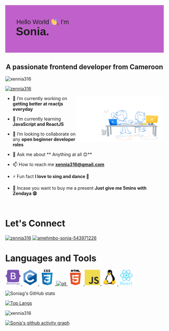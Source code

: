 
<img src='https://github.com/xennia316/xennia316/blob/main/header.png?raw=true'>
<h2 align="center">A passionate frontend developer from Cameroon</h2>
<p align="left"> <img src="https://komarev.com/ghpvc/?username=xennia316&label=Profile%20views&color=0e75b6&style=flat" alt="xennia316" /> </p>

<p align="left"> <a href="https://twitter.com/zennia316" target="blank"><img src="https://img.shields.io/twitter/follow/zennia316?logo=twitter&style=for-the-badge" alt="zennia316" /></a> </p>

<p><a target="_blank" rel="noopener noreferrer" href="https://github.com/xennia316/xennia316/blob/main/github-svg.png?raw=true"><img alt="Github" src="https://github.com/xennia316/xennia316/blob/main/github-svg.png?raw=true" style="max-width: 100%;" width="55%" align="right"></a></p>

- 🔭 I’m currently working on **getting better at reactjs everyday**

- 🌱 I’m currently learning **JavaScript and ReactJS**

- 👯 I’m looking to collaborate on any **open beginner developer roles**

- 💬 Ask me about ** Anything at all 😊**

- 📫 How to reach me **xennia316@gmail.com**

- ⚡ Fun fact **I love to sing and dance 🎼**
  
- 🎁 Incase you want to buy me a present **Just give me 5mins with Zendaya 😩**
 </br>

# Let's Connect
<p align="left">
<a href="https://twitter.com/zennia316" target="blank"><img align="center" src="https://raw.githubusercontent.com/rahuldkjain/github-profile-readme-generator/master/src/images/icons/Social/twitter.svg" alt="zennia316" height="30" width="40" /></a>
<a href="https://linkedin.com/in/amehmbo-sonia-543971226" target="blank"><img align="center" src="https://raw.githubusercontent.com/rahuldkjain/github-profile-readme-generator/master/src/images/icons/Social/linked-in-alt.svg" alt="amehmbo-sonia-543971226" height="30" width="40" /></a>
</p>

# Languages and Tools
<p align="left"> <a href="https://getbootstrap.com" target="_blank" rel="noreferrer"> <img src="https://raw.githubusercontent.com/devicons/devicon/master/icons/bootstrap/bootstrap-plain-wordmark.svg" alt="bootstrap" width="50" height="50"/> </a> <a href="https://www.cprogramming.com/" target="_blank" rel="noreferrer"> <img src="https://raw.githubusercontent.com/devicons/devicon/master/icons/c/c-original.svg" alt="c" width="50" height="50"/> </a> <a href="https://www.w3schools.com/css/" target="_blank" rel="noreferrer"> <img src="https://raw.githubusercontent.com/devicons/devicon/master/icons/css3/css3-original-wordmark.svg" alt="css3" width="50" height="50"/> </a> <a href="https://git-scm.com/" target="_blank" rel="noreferrer"> <img src="https://www.vectorlogo.zone/logos/git-scm/git-scm-icon.svg" alt="git" width="50" height="50"/> </a> <a href="https://www.w3.org/html/" target="_blank" rel="noreferrer"> <img src="https://raw.githubusercontent.com/devicons/devicon/master/icons/html5/html5-original-wordmark.svg" alt="html5" width="50" height="50"/> </a> <a href="https://developer.mozilla.org/en-US/docs/Web/JavaScript" target="_blank" rel="noreferrer"> <img src="https://raw.githubusercontent.com/devicons/devicon/master/icons/javascript/javascript-original.svg" alt="javascript" width="50" height="50"/> </a> <a href="https://www.linux.org/" target="_blank" rel="noreferrer"> <img src="https://raw.githubusercontent.com/devicons/devicon/master/icons/linux/linux-original.svg" alt="linux" width="50" height="50"/> </a> <a href="https://reactjs.org/" target="_blank" rel="noreferrer"> <img src="https://raw.githubusercontent.com/devicons/devicon/master/icons/react/react-original-wordmark.svg" alt="react" width="50" height="50"/> </a> </p>

![Soniag's GitHub stats](https://github-readme-stats.vercel.app/api?username=xennia316&show_icons=true&theme=midnight-purple&hide_border=true)

[![Top Langs](https://github-readme-stats.vercel.app/api/top-langs/?username=xennia316&langs_count=20&layout=compact&theme=midnight-purple&align=right&width=100%&hide_border=true)](https://github.com/anuraghazra/github-readme-stats)
 <p><img align="center" src="https://github-readme-streak-stats.herokuapp.com/?user=xennia316&theme=midnight-purple&align=ce&width=100%&hide_border=true" alt="xennia316" /></p>

<!--START_SECTION:waka-->
<!--END_SECTION:waka-->

[![Sonia's github activity graph](https://activity-graph.herokuapp.com/graph?username=xennia316&theme=chartreuse-dark&hide_border=true)](https://github.com/ashutosh00710/github-readme-activity-graph)
